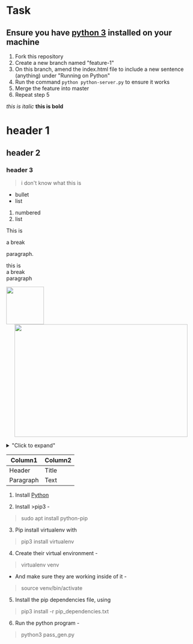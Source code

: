 # Task

## Ensure you have [python 3](https://www.python.org/downloads/) installed on your machine

1. Fork this repository
2. Create a new branch named "feature-1"
3. On this branch, amend the index.html file to include a new sentence (anything) under "Running on Python"
4. Run the command `python python-server.py` to ensure it works
5. Merge the feature into master
6. Repeat step 5


_this is italic_
**this is bold**

# header 1
## header 2
### header 3

>i don't know what this is

* bullet
* list

1. numbered
2. list 

This is

a break

paragraph.


this is  
a break  
paragraph

<img align="left" width="100" height="100" src="https://s3.amazonaws.com/spectrumnews-web-assets/wp-content/uploads/2018/11/13154625/20181112-SHANK3monkey-844.jpg">


<p align="center">
  <img width="460" height="300" src="https://s3.amazonaws.com/spectrumnews-web-assets/wp-content/uploads/2018/11/13154625/20181112-SHANK3monkey-844.jpg">
</p>


<details>
<summary>"Click to expand"</summary>
this is hidden
</details>

| Column1     | Column2     |
| ----------- | ----------- |
| Header      | Title       |
| Paragraph   | Text        |

1. Install [Python](https://www.python.org/downloads/)

2. Install >pip3 - 
> sudo apt install python-pip

3. Pip install virtualenv with 
> pip3 install virtualenv

4. Create their virtual environment - 
> virtualenv venv

   * And make sure they are working inside of it - 
> source venv/bin/activate

5. Install the pip dependencies file, using 
> pip3 install -r pip_dependencies.txt

6. Run the python program - 
> python3 pass_gen.py